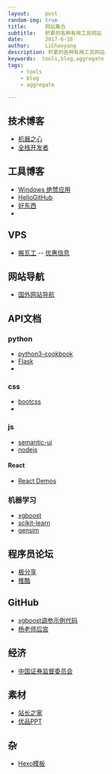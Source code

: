 ```yaml
---
layout:     post
random-img: true
title:      网站集合
subtitle:   积累的各种有用工具网站
date:       2017-6-16
author:     LiChaoyang
description: 积累的各种有用工具网站
keywords:  tools,blog,aggregate
tags:
    - tools
    - blog
    - aggregate
    
---
```


## 技术博客

 - [机器之心][1]
 - [全栈开发者][2]

## 工具博客

 - [Windows 绝赞应用][3]
 - [HelloGitHub][4]
 - [好东西][5]
 - 


## VPS

 - [搬瓦工][6] -- [优惠信息][7]


## 网站导航

 - [国外网站导航][8]

## API文档

### python
    
 - [python3-cookbook][9]
 - [Flask][10]
 - 


### css
 - [bootcss][11]
 - 


### js
 - [semantic-ui][12]
 - [nodejs][13]

#### React 

 - [React Demos][14]

### 机器学习
 - [xgboost][15]
 - [scikit-learn][16]
 - [gensim][17]


## 程序员论坛

 - [极分享][18]
 - [推酷][19]

## GitHub

 - [xgboost调参示例代码][20]
 - [杨老师后宫][21]
    

## 经济

 -  [中国证券监督委员会][22]


## 素材

 - [站长之家][23]
 - [优品PPT][24]

## 杂

 - [Hexo模板][25]


  [1]: https://www.jiqizhixin.com/
  [2]: http://www.admin10000.com/
  [3]: https://amazing-apps.gitbooks.io/windows-apps-that-amaze-us/content/zh-CN/
  [4]: https://gitbook.hellogithub.com/volume14/HelloGitHub14.html
  [5]: http://forum.ai100.com.cn/
  [6]: https://bwh1.net/cart.php
  [7]: https://www.cmsky.com/bandwagonhost-kvm/
  [8]: http://www.egouz.com/china/12.html
  [9]: http://python3-cookbook.readthedocs.io/zh_CN/latest/index.html
  [10]: http://docs.jinkan.org/docs/flask/index.html
  [11]: http://v3.bootcss.com/css/#forms
  [12]: http://www.semantic-ui.cn/
  [13]: http://www.runoob.com/nodejs/nodejs-tutorial.html
  [14]: https://github.com/ruanyf/react-demos
  [15]: http://xgboost.readthedocs.io/en/latest/
  [16]: http://scikit-learn.org/stable/index.html
  [17]: http://radimrehurek.com/gensim/apiref.html
  [18]: http://finalshares.com/bbs-index-run?order=hot
  [19]: http://www.tuicool.com/a/
  [20]: https://github.com/hczheng/Rong360/blob/master/code/xgboost%E8%B0%83%E5%8F%82%E7%A4%BA%E4%BE%8B%E4%BB%A3%E7%A0%81.py
  [21]: https://github.com/fromskyblue
  [22]: http://www.csrc.gov.cn/pub/newsite/xxpl/yxpl/index_1.html
  [23]: http://sc.chinaz.com/
  [24]: http://www.ypppt.com/
  [25]: https://www.haomwei.com/emotion/help-each-other.html
